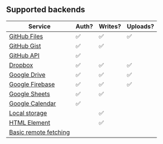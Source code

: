 ## Supported backends

| Service | Auth? | Writes? | Uploads? |
|---------|----|----|-----|
| [GitHub Files](/backends/github/file/) | ✅ | ✅ | ✅ |
| [GitHub Gist](/backends/github/gist/) | ✅ | ✅ |  |
| [GitHub API](/backends/github/api/) | ✅ |  |  |
| [Dropbox](/backends/dropbox/) | ✅ | ✅ | ✅ |
| [Google Drive](/backends/google/drive/) | ✅ | ✅ | ✅ |
| [Google Firebase](/backends/google/) | ✅ | ✅ | ✅ |
| [Google Sheets](/backends/google/sheets/) | ✅ | ✅ |  |
| [Google Calendar](/backends/google/calendar/) | ✅ |  |  |
| [Local storage](/backends/basic/#local) |  | ✅ |  |
| [HTML Element](/backends/basic/#element) |  | ✅ |  |
| [Basic remote fetching](/backends/basic/#remote) |  |  |  |